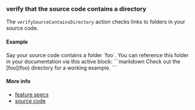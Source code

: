### verify that the source code contains a directory

The `verifySourceContainsDirectory` action checks links to folders
in your source code.

#### Example

<a class="tr_createDirectory">
Say your source code contains a folder `foo`.
</a>
You can reference this folder in your documentation via this active block:
<a class="tr_runMarkdownInTextrun">
```markdown
<a class="tr_verifySourceContainsDirectory">
Check out the [foo](foo) directory for a working example.
</a>
```
</a>


#### More info

- [feature specs](../../features/activity-types/built-in/verify-source-contains-directory/verify-source-contains-directory.feature)
- [source code](../../src/activity-types/verify-source-contains-directory.js)
